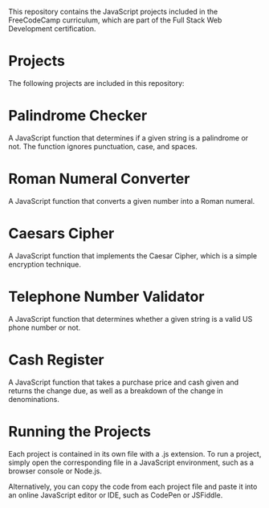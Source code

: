 This repository contains the JavaScript projects included in the FreeCodeCamp curriculum, which are part of the Full Stack Web Development certification.

# Projects
The following projects are included in this repository:

# Palindrome Checker
A JavaScript function that determines if a given string is a palindrome or not. The function ignores punctuation, case, and spaces.

# Roman Numeral Converter
A JavaScript function that converts a given number into a Roman numeral.

# Caesars Cipher
A JavaScript function that implements the Caesar Cipher, which is a simple encryption technique.

# Telephone Number Validator
A JavaScript function that determines whether a given string is a valid US phone number or not.

# Cash Register
A JavaScript function that takes a purchase price and cash given and returns the change due, as well as a breakdown of the change in denominations.

# Running the Projects
Each project is contained in its own file with a .js extension. To run a project, simply open the corresponding file in a JavaScript environment, such as a browser console or Node.js.

Alternatively, you can copy the code from each project file and paste it into an online JavaScript editor or IDE, such as CodePen or JSFiddle.
